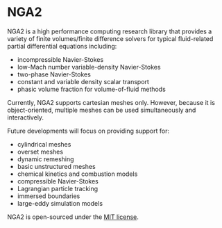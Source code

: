 # NGA2

NGA2 is a high performance computing research library that provides a variety of finite volumes/finite difference solvers for typical fluid-related partial differential equations including:
- incompressible Navier-Stokes
- low-Mach number variable-density Navier-Stokes
- two-phase Navier-Stokes
- constant and variable density scalar transport
- phasic volume fraction for volume-of-fluid methods

Currently, NGA2 supports cartesian meshes only. However, because it is object-oriented, multiple meshes can be used simultaneously and interactively.

Future developments will focus on providing support for:
- cylindrical meshes
- overset meshes
- dynamic remeshing
- basic unstructured meshes
- chemical kinetics and combustion models
- compressible Navier-Stokes
- Lagrangian particle tracking
- immersed boundaries
- large-eddy simulation models

NGA2 is open-sourced under the [MIT license](./LICENSE).
